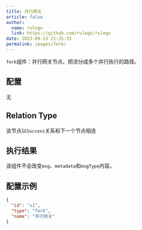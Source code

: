 ```yaml
---
title: 并行网关
article: false
author: 
  name: rulego
  link: https://github.com/rulego/rulego
date: 2023-09-13 21:35:33
permalink: /pages/fork/
---
```


`fork`组件：并行网关节点。把流分成多个并行执行的路径。

## 配置

无

## Relation Type

该节点以`Success`关系和下一个节点相连
## 执行结果

该组件不会改变`msg`、`metadata`和`msgType`内容。

## 配置示例

```json
{
  "id": "s1",
  "type": "fork",
  "name": "并行网关"
}
```
